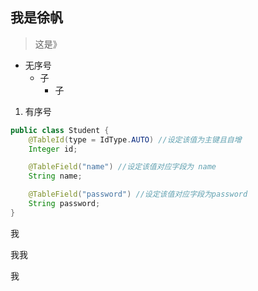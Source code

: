 ## 我是徐帆

> 这是》

* 无序号
  * 子
    * 子

1. 有序号

```java
public class Student {
    @TableId(type = IdType.AUTO) //设定该值为主键且自增
    Integer id;

    @TableField("name") //设定该值对应字段为 name
    String name;

    @TableField("password") //设定该值对应字段为password
    String password;
}
```

我

我我

我
